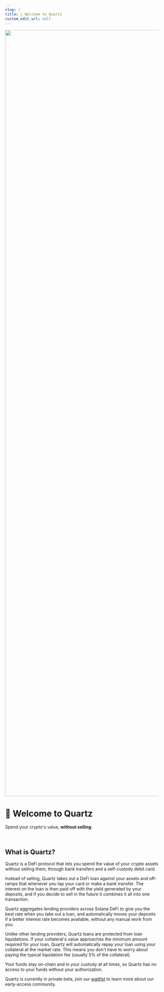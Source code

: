 ```yaml
---
slug: /
title: 👋 Welcome to Quartz
custom_edit_url: null
---
```


<div align="center">
  <img width="2500" alt="Quartz" src="https://cdn.prod.website-files.com/65707af0f4af991289bbd432/670e37661cdb2314fe8ba469_logo-glow-banner.jpg" />
</div>

# 👋 Welcome to Quartz

Spend your crypto's value, **without selling**.

<br/>

## What is Quartz?

Quartz is a DeFi protocol that lets you spend the value of your crypto assets without selling them, through bank transfers and a self-custody debit card.

Instead of selling, Quartz takes out a DeFi loan against your assets and off-ramps that whenever you tap your card or make a bank transfer. The interest on the loan is then paid off with the yield generated by your deposits, and if you decide to sell in the future it combines it all into one transaction.

Quartz aggregates lending providers across Solana DeFi to give you the best rate when you take out a loan, and automatically moves your deposits if a better interest rate becomes available, without any manual work from you.

Unlike other lending providers, Quartz loans are protected from loan liquidations. If your collateral's value approaches the minimum amount required for your loan, Quartz will automatically repay your loan using your collateral at the market rate. This means you don't have to worry about paying the typical liquidation fee (usually 5% of the collateral).

Your funds stay on-chain and in your custody at all times, so Quartz has no access to your funds without your authorization.

Quartz is currently in private beta, join our [waitlist](https://quartzpay.io/) to learn more about our early-access community.
